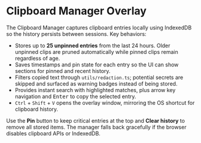 # Clipboard Manager Overlay

The Clipboard Manager captures clipboard entries locally using IndexedDB so the history persists between sessions. Key behaviors:

- Stores up to **25 unpinned entries** from the last 24 hours. Older unpinned clips are pruned automatically while pinned clips remain regardless of age.
- Saves timestamps and pin state for each entry so the UI can show sections for pinned and recent history.
- Filters copied text through `utils/redaction.ts`; potential secrets are skipped and surfaced as warning badges instead of being stored.
- Provides instant search with highlighted matches, plus arrow key navigation and <kbd>Enter</kbd> to copy the selected entry.
- `Ctrl` + `Shift` + `V` opens the overlay window, mirroring the OS shortcut for clipboard history.

Use the **Pin** button to keep critical entries at the top and **Clear history** to remove all stored items. The manager falls back gracefully if the browser disables clipboard APIs or IndexedDB.
